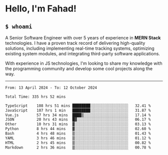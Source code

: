 <h1>Hello, I'm Fahad!</h1>

<h2><code>$ whoami</code></h2>

A Senior Software Engineer with over 5 years of experience in **MERN Stack** technologies. I have a proven track record of delivering high-quality solutions, including implementing real-time tracking systems, optimizing existing system modules, and integrating third-party software applications.

With experience in JS technologies, I'm looking to share my knowledge with the programming community and develop some cool projects along the way.

---

<!--START_SECTION:waka-->

```txt
From: 13 April 2024 - To: 12 October 2024

Total Time: 335 hrs 52 mins

TypeScript    108 hrs 51 mins ████████░░░░░░░░░░░░░░░░░   32.41 %
JavaScript    107 hrs 1 min   ████████░░░░░░░░░░░░░░░░░   31.87 %
Vue.js        57 hrs 34 mins  ████▒░░░░░░░░░░░░░░░░░░░░   17.14 %
JSON          20 hrs 43 mins  █▓░░░░░░░░░░░░░░░░░░░░░░░   06.17 %
Other         10 hrs 31 mins  ▓░░░░░░░░░░░░░░░░░░░░░░░░   03.13 %
Python        8 hrs 44 mins   ▓░░░░░░░░░░░░░░░░░░░░░░░░   02.60 %
Bash          4 hrs 48 mins   ▒░░░░░░░░░░░░░░░░░░░░░░░░   01.43 %
YAML          3 hrs 46 mins   ▒░░░░░░░░░░░░░░░░░░░░░░░░   01.12 %
HTML          2 hrs 45 mins   ▒░░░░░░░░░░░░░░░░░░░░░░░░   00.82 %
Markdown      2 hrs 36 mins   ▒░░░░░░░░░░░░░░░░░░░░░░░░   00.78 %
```

<!--END_SECTION:waka-->

<!--
**heyFahad/heyFahad** is a ✨ _special_ ✨ repository because its `README.md` (this file) appears on your GitHub profile.

Here are some ideas to get you started:

- 🔭 I’m currently working on ...
- 🌱 I’m currently learning ...
- 👯 I’m looking to collaborate on ...
- 🤔 I’m looking for help with ...
- 💬 Ask me about ...
- 📫 How to reach me: ...
- 😄 Pronouns: ...
- ⚡ Fun fact: ...
-->
